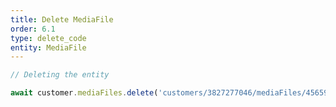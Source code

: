 ```yaml
---
title: Delete MediaFile
order: 6.1
type: delete_code
entity: MediaFile
---
```


```javascript
// Deleting the entity

await customer.mediaFiles.delete('customers/3827277046/mediaFiles/4565915444')
```

